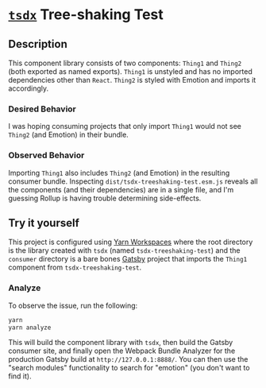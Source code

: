 # [`tsdx`](https://github.com/palmerhq/tsdx) Tree-shaking Test

## Description

This component library consists of two components: `Thing1` and `Thing2` (both
exported as named exports). `Thing1` is unstyled and has no imported
dependencies other than `React`. `Thing2` is styled with Emotion and imports it
accordingly.

### Desired Behavior

I was hoping consuming projects that only import `Thing1` would not see `Thing2`
(and Emotion) in their bundle.

### Observed Behavior

Importing `Thing1` also includes `Thing2` (and Emotion) in the resulting
consumer bundle. Inspecting `dist/tsdx-treeshaking-test.esm.js` reveals all the
components (and their dependencies) are in a single file, and I'm guessing
Rollup is having trouble determining side-effects.

## Try it yourself

This project is configured using
[Yarn Workspaces](https://yarnpkg.com/lang/en/docs/workspaces/) where the root
directory is the library created with `tsdx` (named `tsdx-treeshaking-test`) and
the `consumer` directory is a bare bones [Gatsby](https://www.gatsbyjs.org/)
project that imports the `Thing1` component from `tsdx-treeshaking-test`.

### Analyze

To observe the issue, run the following:

```sh
yarn
yarn analyze
```

This will build the component library with `tsdx`, then build the Gatsby
consumer site, and finally open the Webpack Bundle Analyzer for the production
Gatsby build at `http://127.0.0.1:8888/`. You can then use the "search modules"
functionality to search for "emotion" (you don't want to find it).
